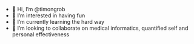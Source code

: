 - 👋 Hi, I’m @timongrob
- 👀 I’m interested in having fun
- 🌱 I’m currently learning the hard way
- 💞️ I’m looking to collaborate on medical informatics, quantified self and personal effectiveness

<!---
timongrob/timongrob is a ✨ special ✨ repository because its `README.md` (this file) appears on your GitHub profile.
You can click the Preview link to take a look at your changes.
--->
